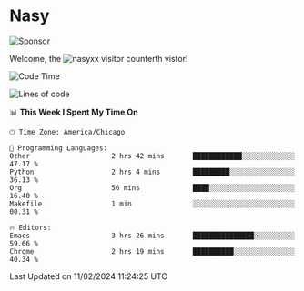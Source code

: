 # Nasy

<!--
<p align="center">
<img height="200" src="https://github-readme-stats.vercel.app/api?username=nasyxx&count_private=true&show_icons=true&theme=dracula&include_all_commits=true"/>
<img height="200" src="https://github-readme-stats.vercel.app/api/top-langs/?username=nasyxx&theme=dracula&hide=html,jupyter+notebook&count_private=true&show_icons=true"/>
</p>

  
----------------
-->

![Sponsor](https://img.shields.io/static/v1.svg?label=Sponsor&message=%E2%9D%A4&logo=GitHub&style=flat&color=pink)
 
Welcome, the ![nasyxx visitor counter](https://count.getloli.com/get/@nasyxx?theme=rule34)th vistor!
 
<!--START_SECTION:waka-->
![Code Time](http://img.shields.io/badge/Code%20Time-4%2C289%20hrs%2028%20mins-blue)

![Lines of code](https://img.shields.io/badge/From%20Hello%20World%20I%27ve%20Written-6.3%20million%20lines%20of%20code-blue)

📊 **This Week I Spent My Time On** 

```text
🕑︎ Time Zone: America/Chicago

💬 Programming Languages: 
Other                    2 hrs 42 mins       ████████████░░░░░░░░░░░░░   47.17 % 
Python                   2 hrs 4 mins        █████████░░░░░░░░░░░░░░░░   36.13 % 
Org                      56 mins             ████░░░░░░░░░░░░░░░░░░░░░   16.40 % 
Makefile                 1 min               ░░░░░░░░░░░░░░░░░░░░░░░░░   00.31 % 

🔥 Editors: 
Emacs                    3 hrs 26 mins       ███████████████░░░░░░░░░░   59.66 % 
Chrome                   2 hrs 19 mins       ██████████░░░░░░░░░░░░░░░   40.34 % 
```


 Last Updated on 11/02/2024 11:24:25 UTC
<!--END_SECTION:waka-->

<!-- ![visitors](https://visitor-badge.laobi.icu/badge?page_id=nasyxx.nasyxx) -->
